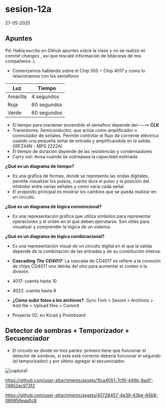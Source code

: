 # sesion-12a

27-05-2025

## Apuntes

Pd: Había escrito en Github apuntes sobre la clase y no se realizó mi _commit changes_ , así que rescaté información de bitácoras de mis compañeros :(

* Comenzamos hablando sobre el Chip 555 + Chip 4017 y como lo relacionamos con los semáforos

|Luz|Tiempo|
|---|---|
|Amarilla|4 segundos|
|Roja|60 segundos|
|Verde|60 segundos|

* El tiempo para mantener encendido el semáforo depende del---> **CLK**
* Transistores: Semiconductor, que actúa como amplificador o conmutador de señales. Permite controlar el flujo de corriente eléctrica usando una pequeña señal de entrada y amplificandola en la salida. (IRFZ44N - MPS 2222A)
* El tiempo de duración depende de las resistencias y condensadores
* Carry out: Avisa cuando se sobrepasa la capacidad estimada

**¿Qué es un diagrama de tiempo?**

* Es una gráfica de formas, donde se representa las ondas digitales, permite visualizar los pulsos, cuanto dura el pulso y la posición del inhibidor entre varias señales y como varía cada señal.
* El propósito principal es mostrar los cambios que se pueda realizar en un circuito.

**¿Qué es un diagrama de lógica convencional?**

* Es una representación gráfica que utiliza símbolos para representar operaciones y el orden en el que deben ejecutarse. Son útiles para visualizar y comprender la lógica de un sistema.

**¿Qué es un diagrama de lógica combinacional?**

* Es una representación visual de un circuito digital en el que la salida depende de la combinación de las entradas y de su constitución interna.

* **Cascading** _**The CD4017**_: La cascada de CD4017 se refiere a la conexión de chips CD4017 uno detrás del otro para aumentar el conteo o la división.
* 4017: cuenta hasta 10
* 4022: cuenta hasta 8
* **¿Cómo subir fotos a los archivos?**: Sync Fork > Sesion > Archivos > Add file > Upload files > Commit
* Proyecto 02: en Kicad y Protoboard

## Detector de sombras + Temporizador + Secuenciador

* El circuito se divide en tres partes: primero tiene que funcionar el detector de sombras, si este está correcto debería funcionar el segundo (el temporizador) y por último agregar el secuenciador.

![captura1](https://github.com/user-attachments/assets/64b78347-7405-49a6-b744-26e35d3bcb8e)

<https://github.com/user-attachments/assets/1fca4051-7cf6-449b-8ad7-74852ac973f2>

<https://github.com/user-attachments/assets/45728457-4e39-43be-84b8-086956eaa0c8>
